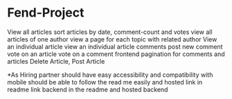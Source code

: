 # Fend-Project

View all articles
sort articles by date, comment-count and votes
view all articles of one author
view a page for each topic with related author 
View an individual article
view an individual article comments 
post new comment
vote on an article
vote on a comment
frontend pagination for comments and articles
Delete Article, Post Article

*As Hiring partner
should have easy accessibility and compatibility with mobile 
should be able to follow the read me easily and hosted link in readme
link backend in the readme and hosted backend
